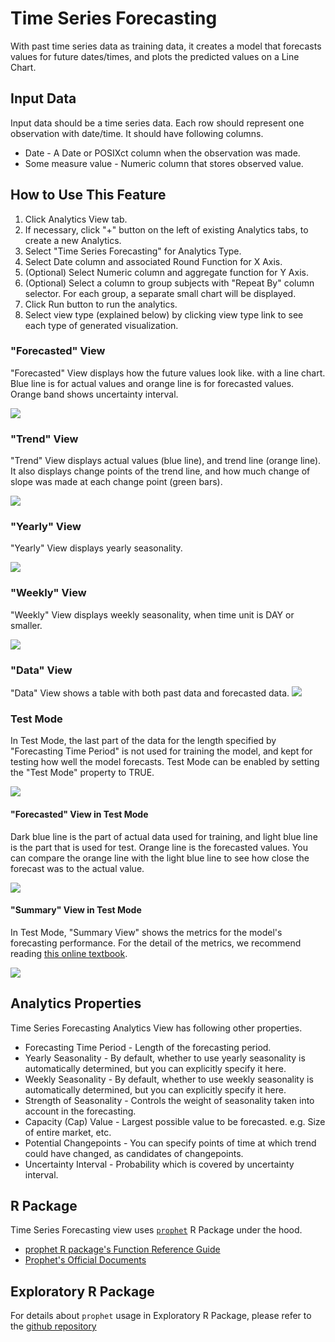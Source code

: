 # Time Series Forecasting

With past time series data as training data, it creates a model that forecasts values for future dates/times, and plots the predicted values on a Line Chart.

## Input Data
Input data should be a time series data. Each row should represent one observation with date/time. It should have following columns.

  * Date - A Date or POSIXct column when the observation was made.
  * Some measure value - Numeric column that stores observed value.


## How to Use This Feature
1. Click Analytics View tab.
2. If necessary, click "+" button on the left of existing Analytics tabs, to create a new Analytics.
3. Select "Time Series Forecasting" for Analytics Type.
4. Select Date column and associated Round Function for X Axis.
5. (Optional) Select Numeric column and aggregate function for Y Axis.
6. (Optional) Select a column to group subjects with "Repeat By" column selector. For each group, a separate small chart will be displayed.
10. Click Run button to run the analytics.
11. Select view type (explained below) by clicking view type link to see each type of generated visualization.

### "Forecasted" View
"Forecasted" View displays how the future values look like. with a line chart. Blue line is for actual values and orange line is for forecasted values. Orange band shows uncertainty interval.

![](images/timeseries_forcasting_forecated.png)

### "Trend" View
"Trend" View displays actual values (blue line), and trend line (orange line). It also displays change points of the trend line, and how much change of slope was made at each change point (green bars).

![](images/timeseries_forcasting_trend.png)

### "Yearly" View
"Yearly" View displays yearly seasonality.

![](images/timeseries_forcasting_yearly.png)

### "Weekly" View
"Weekly" View displays weekly seasonality, when time unit is DAY or smaller.

![](images/timeseries_forcasting_weekly.png)

### "Data" View
"Data" View shows a table with both past data and forecasted data.
![](images/timeseries_forcasting_data.png)

### Test Mode
In Test Mode, the last part of the data for the length specified by "Forecasting Time Period" is not used for training the model, and kept for testing how well the model forecasts.
Test Mode can be enabled by setting the "Test Mode" property to TRUE.

![](images/timeseries_forcasting_test_property.png)

#### "Forecasted" View in Test Mode
Dark blue line is the part of actual data used for training, and light blue line is the part that is used for test. Orange line is the forecasted values. You can compare the orange line with the light blue line to see how close the forecast was to the actual value.

![](images/timeseries_forcasting_test.png)

#### "Summary" View in Test Mode
In Test Mode, "Summary View" shows the metrics for the model's forecasting performance.
For the detail of the metrics, we recommend reading [this online textbook](https://otexts.org/fpp2/accuracy.html).

![](images/timeseries_forcasting_summary.png)

## Analytics Properties
Time Series Forecasting Analytics View has following other properties.

- Forecasting Time Period - Length of the forecasting period.
- Yearly Seasonality - By default, whether to use yearly seasonality is automatically determined, but you can explicitly specify it here.
- Weekly Seasonality - By default, whether to use weekly seasonality is automatically determined, but you can explicitly specify it here.
- Strength of Seasonality - Controls the weight of seasonality taken into account in the forecasting.
- Capacity (Cap) Value - Largest possible value to be forecasted. e.g. Size of entire market, etc.
- Potential Changepoints - You can specify points of time at which trend could have changed, as candidates of changepoints.
- Uncertainty Interval - Probability which is covered by uncertainty interval.


## R Package

Time Series Forecasting view uses [`prophet`](https://cran.rstudio.com/web/packages/prophet/index.html) R Package under the hood.

- [prophet R package's Function Reference Guide](https://cran.r-project.org/web/packages/prophet/prophet.pdf)
- [Prophet's Official Documents](https://facebook.github.io/prophet/docs/quick_start.html)

## Exploratory R Package

For details about `prophet` usage in Exploratory R Package, please refer to the [github repository](https://github.com/exploratory-io/exploratory_func/blob/master/R/prophet.R)
